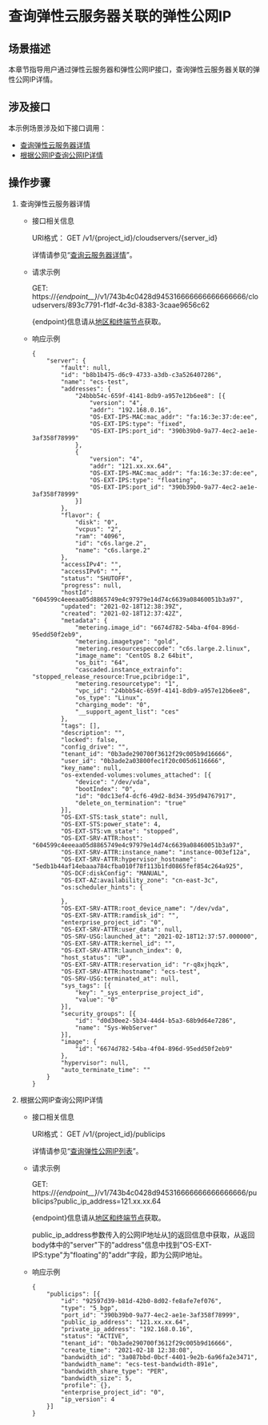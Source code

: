 # 查询弹性云服务器关联的弹性公网IP<a name="ZH-CN_TOPIC_0000001080188784"></a>

## 场景描述<a name="section10764922102711"></a>

本章节指导用户通过弹性云服务器和弹性公网IP接口，查询弹性云服务器关联的弹性公网IP详情。

## 涉及接口<a name="section2036914547282"></a>

本示例场景涉及如下接口调用：

-   [查询弹性云服务器详情](#li2096242823112)
-   [根据公网IP查询公网IP详情](#li136736121430)

## 操作步骤<a name="section47476132395"></a>

1.  <a name="li2096242823112"></a>查询弹性云服务器详情
    -   接口相关信息

        URI格式： GET /v1/\{project\_id\}/cloudservers/\{server\_id\}

        详情请参见“[查询云服务器详情](查询云服务器详情.md)”。

    -   请求示例

        GET:   https://_\{endpoint__\}_/v1/743b4c0428d945316666666666666666/cloudservers/893c7791-f1df-4c3d-8383-3caae9656c62

        \{endpoint\}信息请从[地区和终端节点](https://developer.huaweicloud.com/endpoint?ECS)获取。

    -   响应示例

        ```
        {
        	"server": {
        		"fault": null,
        		"id": "b8b1b475-d6c9-4733-a3db-c3a526407286",
        		"name": "ecs-test",
        		"addresses": {
        			"24bbb54c-659f-4141-8db9-a957e12b6ee8": [{
        				"version": "4",
        				"addr": "192.168.0.16",
        				"OS-EXT-IPS-MAC:mac_addr": "fa:16:3e:37:de:ee",
        				"OS-EXT-IPS:type": "fixed",
        				"OS-EXT-IPS:port_id": "390b39b0-9a77-4ec2-ae1e-3af358f78999"
        			},
        			{
        				"version": "4",
        				"addr": "121.xx.xx.64",
        				"OS-EXT-IPS-MAC:mac_addr": "fa:16:3e:37:de:ee",
        				"OS-EXT-IPS:type": "floating",
        				"OS-EXT-IPS:port_id": "390b39b0-9a77-4ec2-ae1e-3af358f78999"
        			}]
        		},
        		"flavor": {
        			"disk": "0",
        			"vcpus": "2",
        			"ram": "4096",
        			"id": "c6s.large.2",
        			"name": "c6s.large.2"
        		},
        		"accessIPv4": "",
        		"accessIPv6": "",
        		"status": "SHUTOFF",
        		"progress": null,
        		"hostId": "604599c4eeeaa05d8865749e4c97979e14d74c6639a08460051b3a97",
        		"updated": "2021-02-18T12:38:39Z",
        		"created": "2021-02-18T12:37:42Z",
        		"metadata": {
        			"metering.image_id": "6674d782-54ba-4f04-896d-95edd50f2eb9",
        			"metering.imagetype": "gold",
        			"metering.resourcespeccode": "c6s.large.2.linux",
        			"image_name": "CentOS 8.2 64bit",
        			"os_bit": "64",
        			"cascaded.instance_extrainfo": "stopped_release_resource:True,pcibridge:1",
        			"metering.resourcetype": "1",
        			"vpc_id": "24bbb54c-659f-4141-8db9-a957e12b6ee8",
        			"os_type": "Linux",
        			"charging_mode": "0",
        			"__support_agent_list": "ces"
        		},
        		"tags": [],
        		"description": "",
        		"locked": false,
        		"config_drive": "",
        		"tenant_id": "0b3ade290700f3612f29c005b9d16666",
        		"user_id": "0b3ade2a03800fec1f20c005d6116666",
        		"key_name": null,
        		"os-extended-volumes:volumes_attached": [{
        			"device": "/dev/vda",
        			"bootIndex": "0",
        			"id": "0dc13ef4-dcf6-49d2-8d34-395d94767917",
        			"delete_on_termination": "true"
        		}],
        		"OS-EXT-STS:task_state": null,
        		"OS-EXT-STS:power_state": 4,
        		"OS-EXT-STS:vm_state": "stopped",
        		"OS-EXT-SRV-ATTR:host": "604599c4eeeaa05d8865749e4c97979e14d74c6639a08460051b3a97",
        		"OS-EXT-SRV-ATTR:instance_name": "instance-003ef12a",
        		"OS-EXT-SRV-ATTR:hypervisor_hostname": "5edb1b44af14ebaaa784cfba010f78f113b1fd0865fef854c264a925",
        		"OS-DCF:diskConfig": "MANUAL",
        		"OS-EXT-AZ:availability_zone": "cn-east-3c",
        		"os:scheduler_hints": {
        			
        		},
        		"OS-EXT-SRV-ATTR:root_device_name": "/dev/vda",
        		"OS-EXT-SRV-ATTR:ramdisk_id": "",
        		"enterprise_project_id": "0",
        		"OS-EXT-SRV-ATTR:user_data": null,
        		"OS-SRV-USG:launched_at": "2021-02-18T12:37:57.000000",
        		"OS-EXT-SRV-ATTR:kernel_id": "",
        		"OS-EXT-SRV-ATTR:launch_index": 0,
        		"host_status": "UP",
        		"OS-EXT-SRV-ATTR:reservation_id": "r-q8xjhqzk",
        		"OS-EXT-SRV-ATTR:hostname": "ecs-test",
        		"OS-SRV-USG:terminated_at": null,
        		"sys_tags": [{
        			"key": "_sys_enterprise_project_id",
        			"value": "0"
        		}],
        		"security_groups": [{
        			"id": "d0d30ee2-5b34-44d4-b5a3-68b9d64e7286",
        			"name": "Sys-WebServer"
        		}],
        		"image": {
        			"id": "6674d782-54ba-4f04-896d-95edd50f2eb9"
        		},
        		"hypervisor": null,
        		"auto_terminate_time": ""
        	}
        }
        ```

2.  <a name="li136736121430"></a>根据公网IP查询公网IP详情
    -   接口相关信息

        URI格式： GET /v1/\{project\_id\}/publicips

        详情请参见“[查询弹性公网IP列表](https://support.huaweicloud.com/api-eip/eip_api_0003.html)”。

    -   请求示例

        GET:   https://_\{endpoint__\}_/v1/743b4c0428d945316666666666666666/publicips?public\_ip\_address=121.xx.xx.64

        \{endpoint\}信息请从[地区和终端节点](https://developer.huaweicloud.com/endpoint?ECS)获取。

        public\_ip\_address参数传入的公网IP地址从[1](#li2096242823112)的返回信息中获取，从返回body体中的"server"下的"address"信息中找到"OS-EXT-IPS:type"为"floating"的"addr"字段，即为公网IP地址。

    -   响应示例

        ```
        {
        	"publicips": [{
        		"id": "92597d39-b81d-42b0-8d02-fe8afe7ef076",
        		"type": "5_bgp",
        		"port_id": "390b39b0-9a77-4ec2-ae1e-3af358f78999",
        		"public_ip_address": "121.xx.xx.64",
        		"private_ip_address": "192.168.0.16",
        		"status": "ACTIVE",
        		"tenant_id": "0b3ade290700f3612f29c005b9d16666",
        		"create_time": "2021-02-18 12:38:08",
        		"bandwidth_id": "3a087bbd-0bcf-4401-9e2b-6a96fa2e3471",
        		"bandwidth_name": "ecs-test-bandwidth-891e",
        		"bandwidth_share_type": "PER",
        		"bandwidth_size": 5,
        		"profile": {},
        		"enterprise_project_id": "0",
        		"ip_version": 4
        	}]
        }
        ```



